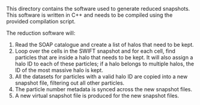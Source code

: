 This directory contains the software used to generate reduced snapshots.
This software is written in C++ and needs to be compiled using the provided
compilation script.

The reduction software will:
 1. Read the SOAP catalogue and create a list of halos that need to be kept.
 2. Loop over the cells in the SWIFT snapshot and for each cell, find particles
    that are inside a halo that needs to be kept. It will also assign a halo ID
    to each of these particles; if a halo belongs to multiple halos, the ID of
    the most massive halo is kept.
 3. All the datasets for particles with a valid halo ID are copied into a new
    snapshot file, filtering out all other particles.
 4. The particle number metadata is synced across the new snapshot files.
 5. A new virtual snapshot file is produced for the new snapshot files.

